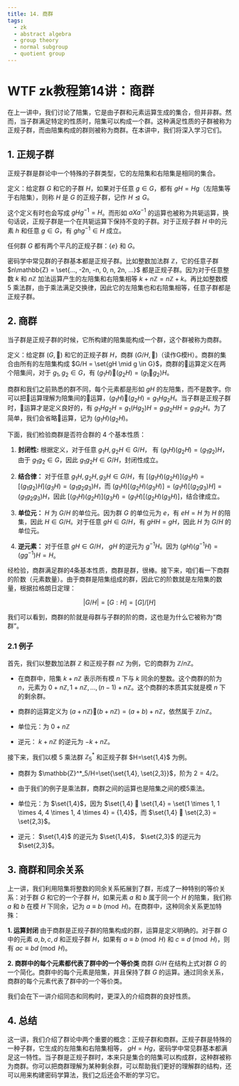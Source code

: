 ```yaml
---
title: 14. 商群
tags:
  - zk
  - abstract algebra
  - group theory
  - normal subgroup
  - quotient group
---
```


# WTF zk教程第14讲：商群

在上一讲中，我们讨论了陪集，它是由子群和元素运算生成的集合，但并非群。然而，当子群满足特定的性质时，陪集可以构成一个群。这种满足性质的子群被称为正规子群，而由陪集构成的群则被称为商群。在本讲中，我们将深入学习它们。

## 1. 正规子群

正规子群是群论中一个特殊的子群类型，它的左陪集和右陪集是相同的集合。

定义：给定群 $G$ 和它的子群 $H$，如果对于任意 $g \in G$，都有 $gH = Hg$（左陪集等于右陪集），则称 $H$ 是 $G$ 的正规子群，记作 $H \trianglelefteq G$。

这个定义有时也会写成 $gHg^{-1} = H$。而形如 $aXa^{-1}$ 的运算也被称为共轭运算，换句话说，正规子群是一个在共轭运算下保持不变的子群。对于正规子群 $H$ 中的元素 $h$ 和任意 $g \in G$，有 $ghg^{-1} \in H$ 成立。

任何群 $G$ 都有两个平凡的正规子群：$\{e\}$ 和 $G$。

密码学中常见群的子群基本都是正规子群。比如整数加法群 $\mathbb{Z}$，它的任意子群 $n\mathbb{Z} = \set{..., -2n, -n, 0, n, 2n, ...}$ 都是正规子群。因为对于任意整数 $k$ 和 $n\mathbb{Z}$ 加法运算产生的左陪集和右陪集相等 $k+n\mathbb{Z} = n\mathbb{Z} + k$。再比如整数模 $5$ 乘法群，由于乘法满足交换律，因此它的左陪集也和右陪集相等，任意子群都是正规子群。

## 2. 商群

当子群是正规子群的时候，它所构建的陪集能构成一个群，这个群被称为商群。

定义：给定群 $(G,🐔)$ 和它的正规子群 $H$，商群 $(G/H, 🐶)$（读作G模H）。商群的集合由所有的左陪集构成 $G/H = \set{gH \mid g \in G}$，商群的🐶运算定义在两个陪集间，对于 $g_1, g_2 \in G$，有 $(g_1H) 🐶 (g_2H) = (g_1🐔g_2)H$。

商群和我们之前熟悉的群不同，每个元素都是形如 $gH$ 的左陪集，而不是数字。你可以把🐶运算理解为陪集间的🐔运算，$(g_1H) 🐶 (g_2H) = g_1Hg_2H$。当子群是正规子群时，🐶运算才是定义良好的，有 $g_1Hg_2H=g_1(Hg_2)H=g_1g_2HH=g_1g_2H$。为了简单，我们会省略🐶运算，记为 $(g_1H) (g_2H)$。

下面，我们检验商群是否符合群的 4 个基本性质：

1. **封闭性:** 根据定义，对于任意 $g_1H, g_2H \in G/H$， 有 $(g_1H)(g_2H)=(g_1g_2)H$，由于 $g_1g_2 \in G$，因此 $g_1g_2H \in G/H$，封闭性成立。

2. **结合律：** 对于任意 $g_1H, g_2H, g_3H \in G/H$，有 $[(g_1H)(g_2H)](g_3H)= [(g_1g_2)H](g_3H) = (g_1g_2g_3)H$，而 $(g_1H)[(g_2H)(g_3H)]=(g_1H)[(g_2g_3)H] =  (g_1g_2g_3)H$，因此 $[(g_1H)(g_2H)](g_3H) = (g_1H)[(g_2H)(g_3H)]$，结合律成立。

3. **单位元：** $H$ 为 $G/H$ 的单位元。因为群 $G$ 的单位元为 $e$，有 $eH = H$ 为 $H$ 的陪集，因此 $H \in G/H$。对于任意 $gH \in G/H$，有 $gH H = g H$，因此 $H$ 为 $G/H$ 的单位元。

4. **逆元素：** 对于任意 $gH \in G/H$， $gH$ 的逆元为 $g^{-1}H$。因为 $(gH)(g^{-1}H) = (gg^{-1})H = H$。

经检验，商群满足群的4条基本性质，商群是群，很棒。接下来，咱们看一下商群的阶数（元素数量）。由于商群是陪集组成的群，因此它的阶数就是左陪集的数量，根据拉格朗日定理：

$$
|G/H| = [G:H]= [G]/[H]
$$

我们可以看到，商群的阶就是母群与子群的阶的商，这也是为什么它被称为“商群”。

### 2.1 例子

首先，我们以整数加法群 $\mathbb{Z}$ 和正规子群 $n\mathbb{Z}$ 为例，它的商群为 $\mathbb{Z}/n\mathbb{Z}$。

- 在商群中，陪集 $k + n\mathbb{Z}$ 表示所有模 $n$ 下与 $k$ 同余的整数。这个商群的阶为 $n$，元素为 $0 + n\mathbb{Z}, 1 + n\mathbb{Z}, \ldots, (n-1) + n\mathbb{Z}$。这个商群的本质其实就是模 $n$ 下的剩余群。

- 商群的运算定义为 $(a + n\mathbb{Z}) 🐶 (b + n\mathbb{Z}) = (a+b) + n\mathbb{Z}$，依然属于 $\mathbb{Z}/n\mathbb{Z}$。

- 单位元：为 $0 + n\mathbb{Z}$

- 逆元： $k + n\mathbb{Z}$ 的逆元为 $-k + n\mathbb{Z}$。

接下来，我们以模 $5$ 乘法群 $\mathbb{Z}^*_5$ 和正规子群 $H=\set{1,4}$ 为例。

- 商群为 $\mathbb{Z}^*_5/H=\set{\set{1,4}, \set{2,3}}$，阶为 $2 = 4/2$。

- 由于我们的例子是乘法群，商群之间的运算也是陪集之间的模5乘法。

- 单位元：为 $\set{1,4}$，因为 $\set{1,4} 🐶 \set{1,4} = \set{1 \times 1, 1 \times 4, 4 \times 1, 4 \times 4} = {1,4}$，而 $\set{1,4} 🐶 \set{2,3} = \set{2,3}$。

- 逆元： $\set{1,4}$ 的逆元为 $\set{1,4}$， $\set{2,3}$ 的逆元为 $\set{2,3}$。

## 3. 商群和同余关系

上一讲，我们利用陪集将整数的同余关系拓展到了群，形成了一种特别的等价关系：对于群 $G$ 和它的一个子群 $H$，如果元素 $a$ 和 $b$ 属于同一个 $H$ 的陪集，我们称 $a$ 和 $b$ 在模 $H$ 下同余，记为 $a \equiv b \pmod{H}$。在商群中，这种同余关系更加特殊：

**1. 运算封闭** 由于商群是正规子群的陪集构成的群，运算是定义明确的。对于群 $G$ 中的元素 $a, b, c, d$ 和正规子群 $H$，如果有 $a \equiv b \pmod{H}$ 和 $c \equiv d \pmod{H}$，则有 $ac \equiv bd \pmod{H}$。

**2. 商群中的每个元素都代表了群中的一个等价类** 商群 $G/H$ 在结构上式对群 $G$ 的一个简化。商群中的每个元素是陪集，并且保持了群 $G$ 的运算。通过同余关系，商群的每个元素代表了群中的一个等价类。

我们会在下一讲介绍同态和同构时，更深入的介绍商群的良好性质。

## 4. 总结

这一讲，我们介绍了群论中两个重要的概念：正规子群和商群。正规子群是特殊的一种子群，它生成的左陪集和右陪集相等， $gH=Hg$，密码学中常见群基本都满足这一特性。当子群是正规子群时，本来只是集合的陪集可以构成群，这种群被称为商群。你可以把商群理解为某种剩余群，可以帮助我们更好的理解群的结构，还可以用来构建密码学算法，我们之后还会不断的学习它。

